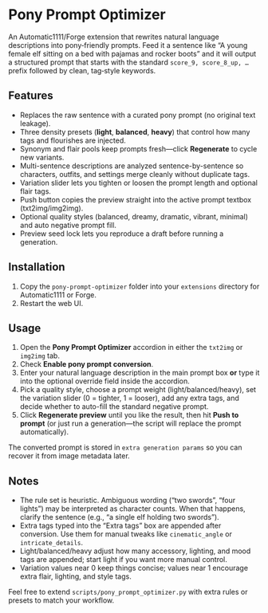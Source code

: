 # Pony Prompt Optimizer

An Automatic1111/Forge extension that rewrites natural language descriptions into pony‑friendly prompts. Feed it a sentence like “A young female elf sitting on a bed with pajamas and rocker boots” and it will output a structured prompt that starts with the standard `score_9, score_8_up, …` prefix followed by clean, tag‑style keywords.

## Features

- Replaces the raw sentence with a curated pony prompt (no original text leakage).
- Three density presets (**light**, **balanced**, **heavy**) that control how many tags and flourishes are injected.
- Synonym and flair pools keep prompts fresh—click **Regenerate** to cycle new variants.
- Multi-sentence descriptions are analyzed sentence-by-sentence so characters, outfits, and settings merge cleanly without duplicate tags.
- Variation slider lets you tighten or loosen the prompt length and optional flair tags.
- Push button copies the preview straight into the active prompt textbox (txt2img/img2img).
- Optional quality styles (balanced, dreamy, dramatic, vibrant, minimal) and auto negative prompt fill.
- Preview seed lock lets you reproduce a draft before running a generation.

## Installation

1. Copy the `pony-prompt-optimizer` folder into your `extensions` directory for Automatic1111 or Forge.
2. Restart the web UI.

## Usage

1. Open the **Pony Prompt Optimizer** accordion in either the `txt2img` or `img2img` tab.
2. Check **Enable pony prompt conversion**.
3. Enter your natural language description in the main prompt box **or** type it into the optional override field inside the accordion.
4. Pick a quality style, choose a prompt weight (light/balanced/heavy), set the variation slider (0 = tighter, 1 = looser), add any extra tags, and decide whether to auto-fill the standard negative prompt.
5. Click **Regenerate preview** until you like the result, then hit **Push to prompt** (or just run a generation—the script will replace the prompt automatically).

The converted prompt is stored in `extra generation params` so you can recover it from image metadata later.

## Notes

- The rule set is heuristic. Ambiguous wording (“two swords”, “four lights”) may be interpreted as character counts. When that happens, clarify the sentence (e.g., “a single elf holding two swords”).  
- Extra tags typed into the “Extra tags” box are appended after conversion. Use them for manual tweaks like `cinematic_angle` or `intricate_details`.
- Light/balanced/heavy adjust how many accessory, lighting, and mood tags are appended; start light if you want more manual control.
- Variation values near 0 keep things concise; values near 1 encourage extra flair, lighting, and style tags.

Feel free to extend `scripts/pony_prompt_optimizer.py` with extra rules or presets to match your workflow.

